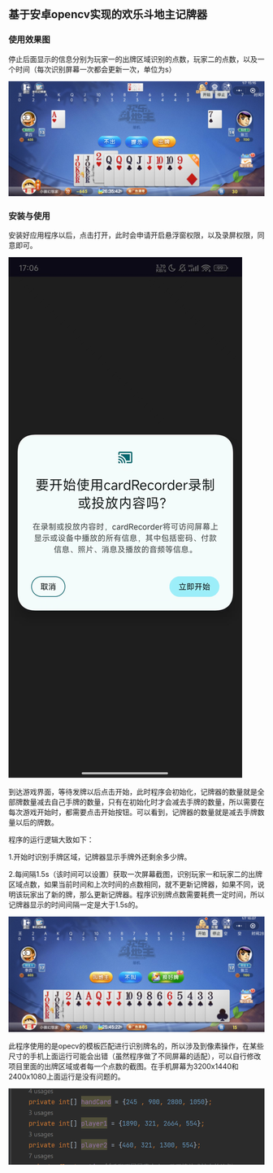 ## 基于安卓opencv实现的欢乐斗地主记牌器

### 使用效果图
停止后面显示的信息分别为玩家一的出牌区域识别的点数，玩家二的点数，以及一个时间（每次识别屏幕一次都会更新一次，单位为s）

![](img/fc92f3ece413e2fa4d486f8487bde90.jpg)

### 安装与使用

安装好应用程序以后，点击打开，此时会申请开启悬浮窗权限，以及录屏权限，同意即可。

![](img/98bdca77ddc635d2b3366d6002741c0.jpg)

到达游戏界面，等待发牌以后点击开始，此时程序会初始化，记牌器的数量就是全部牌数量减去自己手牌的数量，只有在初始化时才会减去手牌的数量，所以需要在每次游戏开始时，都需要点击开始按钮。可以看到，记牌器的数量就是减去手牌数量以后的牌数。

程序的运行逻辑大致如下：

1.开始时识别手牌区域，记牌器显示手牌外还剩余多少牌。

2.每间隔1.5s（该时间可以设置）获取一次屏幕截图，识别玩家一和玩家二的出牌区域点数，如果当前时间和上次时间的点数相同，就不更新记牌器，如果不同，说明该玩家出了新的牌，那么更新记牌器。程序识别牌点数需要耗费一定时间，所以记牌器显示的时间间隔一定是大于1.5s的。

![](img/a5e03d0e3b8c8e28b9b52e601ff0c1e.jpg)

此程序使用的是opecv的模板匹配进行识别牌名的，所以涉及到像素操作，在某些尺寸的手机上面运行可能会出错（虽然程序做了不同屏幕的适配），可以自行修改项目里面的出牌区域或者每一个点数的截图。在手机屏幕为3200x1440和2400x1080上面运行是没有问题的。

![](img/img.png)
